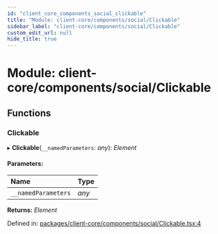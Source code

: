 ```yaml
---
id: "client_core_components_social_clickable"
title: "Module: client-core/components/social/Clickable"
sidebar_label: "client-core/components/social/Clickable"
custom_edit_url: null
hide_title: true
---
```


# Module: client-core/components/social/Clickable

## Functions

### Clickable

▸ **Clickable**(`__namedParameters`: *any*): *Element*

#### Parameters:

Name | Type |
:------ | :------ |
`__namedParameters` | *any* |

**Returns:** *Element*

Defined in: [packages/client-core/components/social/Clickable.tsx:4](https://github.com/xr3ngine/xr3ngine/blob/9d253dc38/packages/client-core/components/social/Clickable.tsx#L4)
